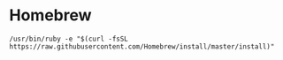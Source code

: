#  Homebrew

```shell
/usr/bin/ruby -e "$(curl -fsSL https://raw.githubusercontent.com/Homebrew/install/master/install)"
```
